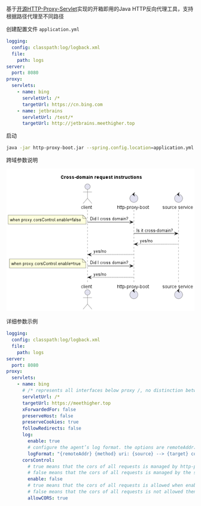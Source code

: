基于[开源HTTP-Proxy-Servlet](https://github.com/mitre/HTTP-Proxy-Servlet)实现的开箱即用的Java HTTP反向代理工具，支持根据路径代理至不同路径

创建配置文件 `application.yml` 

```yaml
logging:
  config: classpath:log/logback.xml
  file:
    path: logs
server:
  port: 8080
proxy:
  servlets:
    - name: bing
      servletUrl: /*
      targetUrl: https://cn.bing.com
    - name: jetbrains
      servletUrl: /test/*
      targetUrl: http://jetbrains.meethigher.top
```

启动

```sh
java -jar http-proxy-boot.jar --spring.config.location=application.yml
```

跨域参数说明


<img src="src/main/resources/instruction.png" alt=""/>

详细参数示例

```yml
logging:
  config: classpath:log/logback.xml
  file:
    path: logs
server:
  port: 8080
proxy:
  servlets:
    - name: bing
      # /* represents all interfaces below proxy /, no distinction between /* and /**
      servletUrl: /*
      targetUrl: https://meethigher.top
      xForwardedFor: false
      preserveHost: false
      preserveCookies: true
      followRedirects: false
      log:
        enable: true
        # configure the agent’s log format. the options are remoteAddr、remotePort、userAgent、method、source、target、consumedMills
        logFormat: "{remoteAddr} {method} uri: {source} --> {target} consumed {consumedMills} ms"
      corsControl:
        # true means that the cors of all requests is managed by http-proxy-boot;
        # false means that the cors of all requests is managed by the source service.
        enable: false
        # true means that the cors of all requests is allowed when enable=true
        # false means that the cors of all requests is not allowed then enable=true
        allowCORS: true
```

